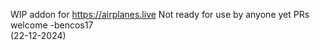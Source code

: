 WIP addon for https://airplanes.live
Not ready for use by anyone yet 
PRs welcome 
-bencos17  
(22-12-2024)
